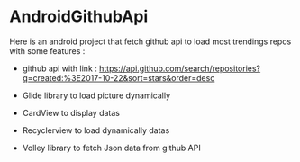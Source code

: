 # AndroidGithubApi

Here is an android project that fetch github api to load most trendings repos with some features :

- github api with link : https://api.github.com/search/repositories?q=created:%3E2017-10-22&sort=stars&order=desc

- Glide library to load picture dynamically

- CardView to display datas

- Recyclerview to load dynamically datas

- Volley library to fetch Json data from github API